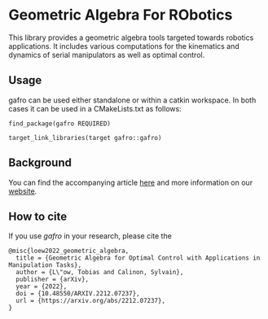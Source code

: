 # Geometric Algebra For RObotics

This library provides a geometric algebra tools targeted towards robotics applications. It includes various computations for the kinematics and dynamics of serial manipulators as well as optimal control.  

## Usage

gafro can be used either standalone or within a catkin workspace. In both cases it can be used in a CMakeLists.txt as follows:

	find_package(gafro REQUIRED)

	target_link_libraries(target gafro::gafro) 

## Background

You can find the accompanying article [here](http://arxiv.org/abs/2212.07237) and more information on our [website](https://tloew.gitlab.io/geometric_algebra/). 

## How to cite

If you use *gafro* in your research, please cite the

	@misc{loew2022_geometric_algebra,
	  title = {Geometric Algebra for Optimal Control with Applications in Manipulation Tasks},
	  author = {L\"ow, Tobias and Calinon, Sylvain},
	  publisher = {arXiv},
	  year = {2022},
	  doi = {10.48550/ARXIV.2212.07237},
	  url = {https://arxiv.org/abs/2212.07237},
	}